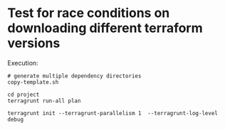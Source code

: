# Test for race conditions on downloading different terraform versions

Execution:
```
# generate multiple dependency directories
copy-template.sh

cd project
terragrunt run-all plan
```

```
terragrunt init --terragrunt-parallelism 1  --terragrunt-log-level debug
```